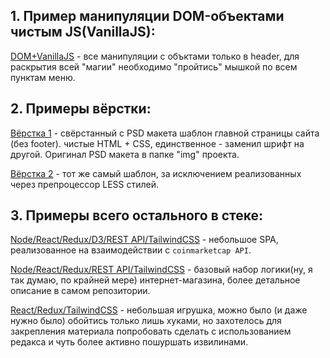 ## 1. Пример манипуляции DOM-объектами чистым JS(VanillaJS):

[DOM+VanillaJS](https://egorius1979.github.io/VanillaJS-DOM_manipulation/src/ "папка `VanillaJS-DOM_manipulation`") - все манипуляции с объктами только в header, для раскрытия всей "магии" необходимо "пройтись" мышкой по всем пунктам меню.

## 2. Примеры вёрстки:

[Вёрстка 1](https://egorius1979.github.io/HTML+CSS/ "папка `HTML+CSS`") - свёрстанный с PSD макета шаблон главной страницы сайта (без footer). чистые HTML + CSS, единственное - заменил шрифт на другой. Оригинал PSD макета в папке "img" проекта.

[Вёрстка 2](https://egorius1979.github.io/HTML+LESS/ "папка `HTML+LESS`") - тот же самый шаблон, за исключением реализованных через препроцессор LESS стилей.

## 3. Примеры всего остального в стеке:

[Node/React/Redux/D3/REST API/TailwindCSS](https://github.com/Egorius1979/cryptoinfo) - небольшое SPA, реализованное на взаимодействии с `coinmarketcap API`.

[Node/React/Redux/REST API/TailwindCSS](https://github.com/Egorius1979/React-e-commerce) - базовый набор логики(ну, я так думаю, по крайней мере) интернет-магазина, более детальное описание в самом репозитории.

[React/Redux/TailwindCSS](https://github.com/Egorius1979/game-react-redux) - небольшая игрушка, можно было (и даже нужно было) обойтись только лишь хуками, но захотелось для закрепления материала попробовать сделать с использованием редакса и чуть более активно пошуршать извилинами.
